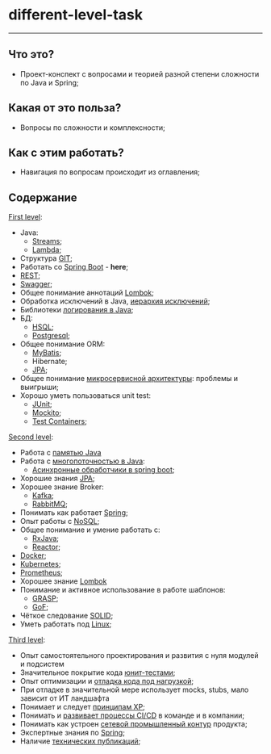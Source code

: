 # different-level-task

***

## Что это?

* Проект-конспект с вопросами и теорией разной степени сложности по Java и Spring;

## Какая от это польза?

* Вопросы по сложности и комплексности;

## Как с этим работать?

* Навигация по вопросам происходит из оглавления;

## Содержание

[First level](first%20level):

- Java:
    - [Streams](first%20level/streams/README.md);
    - [Lambda](first%20level/lambdas/README.md);
- Структура [GIT](first%20level/git/README.md);
- Работать со [Spring Boot](common/spring/README.md) - **here**;
- [REST](first%20level/rest/README.md);
- [Swagger](first%20level/swagger/README.md);
- Общее понимание аннотаций [Lombok](common/lombok/README.md);
- Обработка исключений в Java, [иерархия исключений](first%20level/ecxeptions/README.md);
- Библиотеки [логирования в Java](first%20level/logging/README.md);
- БД:
    - [HSQL](first%20level/hsql/README.md);
    - [Postgresql](first%20level/postgres/README.md);
- Общее понимание ORM:
    - [MyBatis](first%20level/mybatis/README.md);
    - Hibernate;
    - [JPA](second%20level/jpa/README.md);
- Общее понимание [микросервисной архитектуры](first%20level/microservices/README.md): проблемы и выигрыши;
- Хорошо уметь пользоваться unit test:
    - [JUnit](first%20level/junit/README.md);
    - [Mockito](first%20level/mockito/README.md);
    - [Test Containers](first%20level/tc/README.md);

[Second level](second%20level):

- Работа с [памятью Java](second%20level/memory/README.md)
- Работа с [многопоточностью в Java](second%20level/multithreading/README.md):
    - [Асинхронные обработчики в spring boot](second%20level/async/README.md);
- Хорошие знания [JPA](second%20level/jpa/README.md);
- Хорошее знание Broker:
    - [Kafka](second%20level/kafka/README.md);
    - [RabbitMQ](second%20level/rabbit/README.md);
- Понимать как работает [Spring](common/spring/README.md);
- Опыт работы с [NoSQL](second%20level/nosql/README.md);
- Общее понимание и умение работать с:
    - [RxJava](second%20level/rx_java/README.md);
    - [Reactor](second%20level/reactor/README.md);
- [Docker](second%20level/docker/README.md);
- [Kubernetes](second%20level/kubernetes/README.md);
- [Prometheus](second%20level/prometheus/README.md);
- Хорошее знание [Lombok](common/lombok/README.md)
- Понимание и активное использование в работе шаблонов:
    - [GRASP](second%20level/grasp/README.md);
    - [GoF](second%20level/gof/README.md);
- Чёткое следование [SOLID](second%20level/solid/README.md);
- Уметь работать под [Linux](second%20level/linux/README.md);

[Third level](third%20level):

- Опыт самостоятельного проектирования и развития с нуля модулей и подсистем
- Значительное покрытие кода [юнит-тестами](common/ut/README.md);
- Опыт оптимизации и [отладка кода под нагрузкой](third%20level/debug_under_load/README.md);
- При отладке в значительной мере использует mocks, stubs, мало зависит от ИТ ландшафта
- Понимает и следует [принципам XP](third%20level/xp/README.md);
- Понимать и [развивает процессы CI/CD](third%20level/ci_cd/README.md) в команде и в компании;
- Понимать как устроен [сетевой промышленный контур](third%20level/alfa_network/README.md) продукта;
- Экспертные знания по [Spring](common/spring/README.md);
- Наличие [технических публикаций](third%20level/articles/README.md);